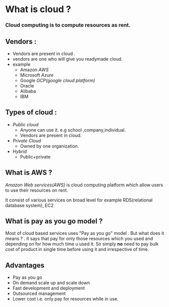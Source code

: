 # What is cloud ?

### Cloud computing is to compute resources as rent.

## Vendors :

  - Vendors are present in cloud .
  - vendors are one who will give you readymade cloud.
  - example
    - Amazon *AWS*
    - Microsoft *Azure*
    - Google *GCP(google cloud platform)*
    - Oracle
    - Alibaba
    - IBM

## Types of cloud :

- *Public cloud*
  - Anyone can use it. e.g school ,company,individual.
  - Vendors are present in cloud.
- *Private Cloud*
  - Owned by one organization.
- *Hybrid*
  - Public+private

## What is AWS ?

*Amazon Web services(AWS)* is cloud computing platform which allow users to use their resources on rent.

It consist of various services on broad level for example RDS(relational database system), EC2

## What is pay as you go model ?

Most of cloud based services uses &quot;Pay as you go&quot; model . But what does it means ? . it says that pay for only those resources which you used and depending on for how much time u used it. So simply **no** need to pay bulk cost of product in single time before using it and irrespective of time.

## Advantages

- Pay as you go
- On demand scale up and scale down
- Fast development and deployment
- Outsourced management
- Lower cost i.e. only pay for resources while in use.

